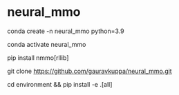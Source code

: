 # neural_mmo

conda create -n neural_mmo python=3.9

conda activate neural_mmo

pip install nmmo[rllib]

git clone https://github.com/gauravkuppa/neural_mmo.git

cd environment && pip install -e .[all]
